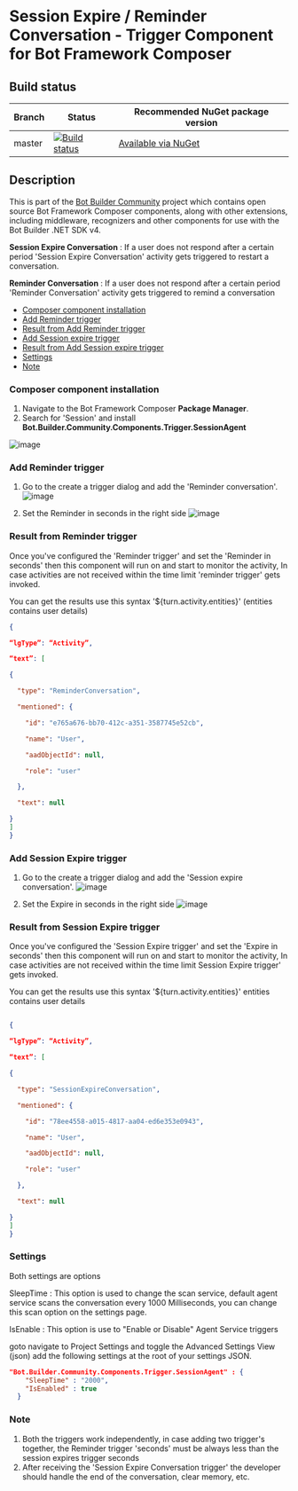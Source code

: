 # Session Expire / Reminder Conversation - Trigger Component for Bot Framework Composer

## Build status
| Branch | Status | Recommended NuGet package version |
| ------ | ------ | ------ |
| master | [![Build status](https://ci.appveyor.com/api/projects/status/b9123gl3kih8x9cb?svg=true)](https://ci.appveyor.com/project/garypretty/botbuilder-community) | [Available via NuGet](https://www.nuget.org/packages/Bot.Builder.Community.Components.Trigger.ConversationExpire/) |

## Description

This is part of the [Bot Builder Community](https://github.com/botbuildercommunity) project which contains open source Bot Framework Composer components, along with other extensions, including middleware, recognizers and other components for use with the Bot Builder .NET SDK v4.

**Session Expire Conversation** : If a user does not respond after a certain period 'Session Expire Conversation' activity gets triggered to restart a conversation.

**Reminder Conversation** : If a user does not respond after a certain period 'Reminder Conversation' activity gets triggered to remind a conversation


* [Composer component installation](#composer-component-installation)
* [Add Reminder trigger](#Add-Reminder-trigger)
* [Result from Add Reminder trigger](#result-from-expire-conversation)
* [Add Session expire trigger](#Add-Session-Expire-trigger)
* [Result from Add Session expire trigger](#result-from-Session-expire-conversation)
* [Settings](#Settings)
* [Note](#Note)


### Composer component installation

1. Navigate to the Bot Framework Composer **Package Manager**.
2. Search for 'Session' and install **Bot.Builder.Community.Components.Trigger.SessionAgent**

![image](https://user-images.githubusercontent.com/16264167/178138577-0d81798a-2b55-4efa-a394-60221858a42a.png)


### Add Reminder trigger
1. Go to the create a trigger dialog and add the 'Reminder conversation'.
![image](https://user-images.githubusercontent.com/16264167/178139209-3a62181d-935c-4d16-9688-882d9c8e9e78.png)



2. Set the Reminder in seconds in the right side 
![image](https://user-images.githubusercontent.com/16264167/178138798-25aedf1f-434a-4b0a-ae91-84ec815b723e.png)


### Result from Reminder trigger
Once you've configured the 'Reminder trigger' and set the 'Reminder in seconds' then this component will run on and start to monitor the activity, In case activities are not received within the time limit 'reminder trigger' gets invoked.

You can get the results use this syntax '${turn.activity.entities}'  (entities contains user details)

```json
{

“lgType”: “Activity”,

“text”: [

{

  "type": "ReminderConversation",

  "mentioned": {

    "id": "e765a676-bb70-412c-a351-3587745e52cb",

    "name": "User",

    "aadObjectId": null,

    "role": "user"

  },

  "text": null

}
]
}
```

### Add Session Expire trigger

1. Go to the create a trigger dialog and add the 'Session expire conversation'.
![image](https://user-images.githubusercontent.com/16264167/178139106-bb1b104e-65af-47b3-9fe2-73f7689183cb.png)


2. Set the Expire in seconds in the right side
![image](https://user-images.githubusercontent.com/16264167/178139139-62ef98e3-f45c-4513-9909-f0b5ff32fef0.png)


### Result from Session Expire trigger 
Once you've configured the 'Session Expire trigger' and set the 'Expire in seconds' then this component will run on and start to monitor the activity, In case activities are not received within the time limit Session Expire trigger' gets invoked.

You can get the results use this syntax '${turn.activity.entities}'
entities contains user details

```json

{

“lgType”: “Activity”,

“text”: [

{

  "type": "SessionExpireConversation",

  "mentioned": {

    "id": "78ee4558-a015-4817-aa04-ed6e353e0943",

    "name": "User",

    "aadObjectId": null,

    "role": "user"

  },

  "text": null

}
]
}

```

### Settings

Both settings are options  

SleepTime : This option is used to change the scan service, default agent service scans the conversation every 1000 Milliseconds, you can change this scan option on the settings page.

IsEnable : This option is use to "Enable or Disable" Agent Service triggers 

goto navigate to Project Settings and toggle the Advanced Settings View (json) add the following settings at the root of your settings JSON.

```json
"Bot.Builder.Community.Components.Trigger.SessionAgent" : {
    "SleepTime" : "2000",
    "IsEnabled" : true
  }
```
### Note
1. Both the triggers work independently, in case adding two trigger's together, the Reminder trigger 'seconds' must be always less than the session expires trigger seconds
2. After receiving the 'Session Expire Conversation trigger' the developer should handle the end of the conversation, clear memory, etc.
